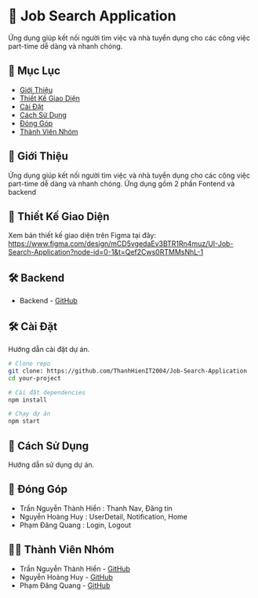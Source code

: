 # 🚀 Job Search Application

Ứng dụng giúp kết nối người tìm việc và nhà tuyển dụng cho các công việc part-time dễ dàng và nhanh chóng.

## 📌 Mục Lục
- [Giới Thiệu](#giới-thiệu)
- [Thiết Kế Giao Diện](#thiết-kế-giao-diện)
- [Cài Đặt](#cài-đặt)
- [Cách Sử Dụng](#cách-sử-dụng)
- [Đóng Góp](#đóng-góp)
- [Thành Viên Nhóm](#thành-viên-nhóm)

## 🎯 Giới Thiệu
Ứng dụng giúp kết nối người tìm việc và nhà tuyển dụng cho các công việc part-time dễ dàng và nhanh chóng. Ứng dụng gồm 2 phần Fontend và backend

## 🎨 Thiết Kế Giao Diện
Xem bản thiết kế giao diện trên Figma tại đây: https://www.figma.com/design/mCD5vgedaEv3BTR1Rn4muz/UI-Job-Search-Application?node-id=0-1&t=Qef2Cws0RTMMsNhL-1

##  🛠 Backend 
- Backend - [GitHub](https://github.com/QUANGNOTFUN/Job_Search_Application_API)
## 🛠 Cài Đặt
Hướng dẫn cài đặt dự án.

```bash
# Clone repo
git clone: https://github.com/ThanhHienIT2004/Job-Search-Application
cd your-project

# Cài đặt dependencies
npm install

# Chạy dự án
npm start
```

## 📌 Cách Sử Dụng
Hướng dẫn sử dụng dự án.

## 🤝 Đóng Góp
-  Trần Nguyễn Thành Hiển : Thanh Nav, Đăng tin
- Nguyễn Hoàng Huy : UserDetail, Notification, Home
- Phạm Đăng Quang : Login, Logout

## 👨‍💻 Thành Viên Nhóm
- Trần Nguyễn Thành Hiển - [GitHub](https://github.com/ThanhHienIT2004)
- Nguyễn Hoàng Huy - [GitHub](https://github.com/Huy2304)
- Phạm Đăng Quang - [GitHub](https://github.com/Quangnotfun)
